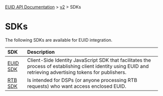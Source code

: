[EUID API Documentation](../../README.md) > [v2](../README.md) > SDKs

# SDKs

The following SDKs are available for EUID integration. 

| SDK | Description |
| :--- | :--- |
| [EUID SDK](./client-side-identity.md) | Client-Side Identity JavaScript SDK that facilitates the process of establishing client identity using EUID and retrieving advertising tokens for publishers. |
| [RTB SDK](./dsp-client-rtb-sdk.md) | Is intended for DSPs (or anyone processing RTB requests) who want access enclosed EUID.|
